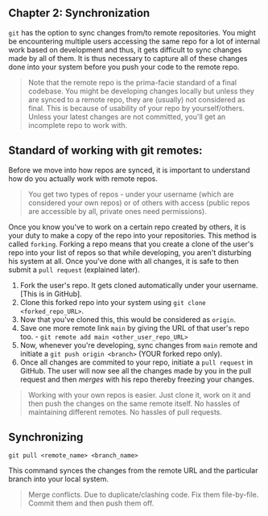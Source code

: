 Chapter 2: Synchronization
--------------------------

`git` has the option to sync changes from/to remote repositories. You might be encountering multiple users accessing the same repo for a lot of internal work based on development and thus, it gets difficult to sync changes made by all of them. It is thus necessary to capture all of these changes done into your system before you push your code to the remote repo.

> Note that the remote repo is the prima-facie standard of a final codebase. You might be developing changes locally but unless they are synced to a remote repo, they are (usually) not considered as final. This is because of usability of your repo by yourself/others. Unless your latest changes are not committed, you'll get an incomplete repo to work with.

Standard of working with git remotes:
-------------------------------------

Before we move into how repos are synced, it is important to understand how do you actually work with remote repos. 
> You get two types of repos - under your username (which are considered your own repos) or of others with access (public repos are accessible by all, private ones need permissions). 

Once you know you've to work on a certain repo created by others, it is your duty to make a copy of the repo into your repositories. This method is called `forking`. Forking a repo means that you create a clone of the user's repo into your list of repos so that while developing, you aren't disturbing his system at all. Once you've done with all changes, it is safe to then submit a `pull request` (explained later).

1. Fork the user's repo. It gets cloned automatically under your username. [This is in GitHub].
2. Clone this forked repo into your system using `git clone <forked_repo_URL>`.
3. Now that you've cloned this, this would be considered as `origin`.
4. Save one more remote link `main` by giving the URL of that user's repo too. - `git remote add main <other_user_repo_URL>`
5. Now, whenever you're developing, sync changes from `main` remote and initiate a `git push origin <branch>` (YOUR forked repo only).
6. Once all changes are commited to your repo, initiate a `pull request` in GitHub. The user will now see all the changes made by you in the pull request and then *merges* with his repo thereby freezing your changes. 

> Working with your own repos is easier. Just clone it, work on it and then push the changes on the same remote itself. No hassles of maintaining different remotes. No hassles of pull requests.

Synchronizing
-------------

`git pull <remote_name> <branch_name>`

This command synces the changes from the remote URL and the particular branch into your local system.

> Merge conflicts. Due to duplicate/clashing code. Fix them file-by-file. Commit them and then push them off.


